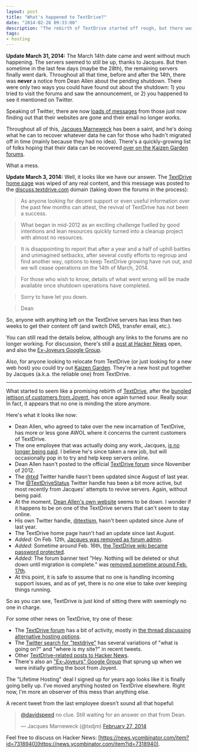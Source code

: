 ```yaml
---
layout: post
title: "What's happened to TextDrive?"
date: "2014-02-28 09:33:00"
description: "The rebirth of TextDrive started off rough, but there was still hope things would work out."
tags:
- hosting
---
```

**Update March 31, 2014:** The March 14th date came and went without much happening. The servers seemed to still be up, thanks to Jacques. But then sometime in the last few days (maybe the 28th), the remaining servers finally went dark. Throughout all that time, before and after the 14th, there was **never** a notice from Dean Allen about the pending shutdown. There were only two ways you could have found out about the shutdown: 1) you tried to visit the forums and saw the announcement, or 2) you happened to see it mentioned on Twitter.

Speaking of Twitter, there are now [loads of messages](https://twitter.com/search?q=textdrive&src=typd&f=realtime) from those just now finding out that their websites are gone and their email no longer works.

Throughout all of this, [Jacques Marneweck](https://twitter.com/txdjm) has been a saint, and he's doing what he can to recover whatever data he can for those who hadn't migrated off in time (mainly because they had no idea). There's a quickly-growing list of folks hoping that their data can be recovered [over on the Kaizen Garden forums](http://discuss.kaizengarden.co/viewtopic.php?id=104).

What a mess.

**Update March 3, 2014:** Well, it looks like we have our answer. The [TextDrive home page](http://textdrive.com/) was wiped of any real content, and this message was posted to the [discuss.textdrive.com](http://discuss.textdrive.com/) domain (taking down the forums in the process):

> As anyone looking for decent support or even useful information over the past few months can attest, the revival of TextDrive has not been a success.

> What began in mid-2012 as an exciting challenge fuelled by good intentions and lean resources quickly turned into a cleanup project with almost no resources.

> It is disappointing to report that after a year and a half of uphill battles and unimagined setbacks, after several costly efforts to regroup and find another way, options to keep TextDrive growing have run out, and we will cease operations on the 14th of March, 2014.

> For those who wish to know, details of what went wrong will be made available once shutdown operations have completed.

> Sorry to have let you down.

> Dean

So, anyone with anything left on the TextDrive servers has less than two weeks to get their content off (and switch DNS, transfer email, etc.).

You can still read the details below, although any links to the forums are no longer working. For discussion, there's still a [post at Hacker News](https://news.ycombinator.com/item?id=7318940) open, and also the [Ex-Joyeurs Google Group](https://groups.google.com/forum/#!forum/ex-joyeurs).

Also, for anyone looking to relocate from TextDrive (or just looking for a new web host) you could try out [Kaizen Garden](http://kaizengarden.co/lp/textugees). They're a new host put together by Jacques (a.k.a. the reliable one) from TextDrive.

---

What started to seem like a promising rebirth of [TextDrive](http://textdrive.com/ "The TextDrive home page"), after the [bungled jettison of customers from Joyent](http://gigaom.com/2012/08/30/a-user-revolt-and-the-second-coming-of-textdrive/), has once again turned sour. Really sour. In fact, it appears that no one is minding the store anymore. 

Here's what it looks like now:

  * Dean Allen, who agreed to take over the new incarnation of TextDrive, has more or less gone AWOL where it concerns the current customers of TextDrive.
  * The one employee that was actually doing any work, Jacques, [is no longer being paid](http://discuss.textdrive.com/viewtopic.php?id=888 "Post in Forums on Jacques' situation."). I believe he's since taken a new job, but will occasionally pop in to try and help keep servers online.
  * Dean Allen hasn't posted to the official [TextDrive forum](http://discuss.textdrive.com/ "TextDrive forum home page") since November of 2012.
  * The [@txd](http://twitter.com/txd "TextDrive's official Twitter handle") Twitter handle hasn't been updated since August of last year.
  * The [@TextDriveStatus](http://twitter.com/TextDriveStatus "TextDrive's support Twitter handle") Twitter handle has been a bit more active, but most recently from Jacques' attempts to revive servers. Again, without being paid.
  * At the moment, [Dean Allen's own website](http://textism.com/ "Dean Allen's site") seems to be down. I wonder if it happens to be on one of the TextDrive servers that can't seem to stay online.
  * His own Twitter handle, [@textism](http://twitter.com/textism "Dean Allen's Twitter stream"), hasn't been updated since June of last year.
  * The TextDrive home page hasn't had an update since last August.
  * _Added:_ On Feb. 12th, [Jacques was removed as forum admin](http://discuss.textdrive.com/viewtopic.php?pid=8084#p8084).
  * _Added:_ Sometime around Feb. 16th, [the TextDrive wiki became password protected](http://discuss.textdrive.com/viewtopic.php?id=947).
  * _Added:_ The forum banner text "Hey. Nothing will be deleted or shut down until migration is complete." was [removed sometime around Feb. 17th](http://discuss.textdrive.com/viewtopic.php?pid=8146#p8146).
  * At this point, it is safe to assume that no one is handling incoming support issues, and as of yet, there is no one else to take over keeping things running.

So as you can see, TextDrive is just kind of sitting there with seemingly no one in charge.

For some other news on TextDrive, try one of these:

  * The [TextDrive forum](http://discuss.textdrive.com/ "TextDrive's official forum") has a bit of activity, mostly in [the thread discussing alternative hosting options](http://discuss.textdrive.com/viewtopic.php?id=923).
  * The [Twitter search for "textdrive"](https://twitter.com/search?q=textdrive&src=typd&f=realtime) has several variations of "what is going on?" and "where is my site?" in recent tweets.
  * Other [TextDrive-related posts to Hacker News](https://hn.algolia.com/?q=textdrive#!/story/forever/0/textdrive).
  * There's also an ["Ex-Joyeurs" Google Group](https://groups.google.com/forum/#!forum/ex-joyeurs "Ex-Joyeurs Google Group") that sprung up when we were initially getting the boot from Joyent.

The "Lifetime Hosting" deal I signed up for years ago looks like it is finally going belly up. I've moved anything hosted on TextDrive elsewhere. Right now, I'm more an observer of this mess than anything else.

A recent tweet from the last employee doesn't sound all that hopeful:

<blockquote class="twitter-tweet" lang="en"><p><a href="https://twitter.com/davidspeed">@davidspeed</a> no clue. Still waiting for an answer on that from Dean.</p>&mdash; Jacques Marneweck (@txdjm) <a href="https://twitter.com/txdjm/statuses/438842219932291072">February 27, 2014</a></blockquote>
<script async src="//platform.twitter.com/widgets.js" charset="utf-8"></script>

Feel free to discuss on Hacker News: [https://news.ycombinator.com/item?id=7318940](https://news.ycombinator.com/item?id=7318940).
